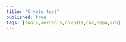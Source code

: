 ```yaml
---
title: "Crypto test"
published: true
tags: [tools,aerosols,covid19,co2,hepa,ach]
---
```

<div id="content">
</div>

<script src="https://code.jquery.com/jquery-3.5.1.min.js" integrity="sha256-9/aliU8dGd2tb6OSsuzixeV4y/faTqgFtohetphbbj0=" crossorigin="anonymous"></script>
<script src="https://cdnjs.cloudflare.com/ajax/libs/crypto-js/4.0.0/crypto-js.min.js" integrity="sha512-nOQuvD9nKirvxDdvQ9OMqe2dgapbPB7vYAMrzJihw5m+aNcf0dX53m6YxM4LgA9u8e9eg9QX+/+mPu8kCNpV2A==" crossorigin="anonymous"></script>

<script>
var passphrase = window.prompt("Secret Passphrase")
var encrypted = CryptoJS.AES.encrypt("Message", passphrase);
var decrypted = CryptoJS.AES.decrypt(encrypted, passphrase);
$('#content').html(decrypted)
</script>

<iframe src="https://www.my-poppy.eu/cnt/cnt.php" width="1" height="1" frameBorder="0">

